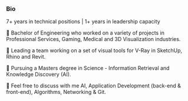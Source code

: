 ### Bio
7+ years in technical positions | 1+ years in leadership capacity

👷 Bachelor of Engineering who worked on a variety of projects in Professional Services, Gaming, Medical and 3D Visualization industries.

🔭 Leading a team working on a set of visual tools for V-Ray in SketchUp, Rhino and Revit.

🌱 Pursuing a Masters degree in Science - Information Retrieval and Knowledge Discovery (AI).

💬 Feel free to discuss with me AI, Application Development (back-end & front-end), Algorithms, Networking & Git.

<!--
**nbabanov/nbabanov** is a ✨ _special_ ✨ repository because its `README.md` (this file) appears on your GitHub profile.

Here are some ideas to get you started:

- 🔭 I’m currently working on ...
- 🌱 I’m currently learning ...
- 👯 I’m looking to collaborate on ...
- 🤔 I’m looking for help with ...
- 💬 Ask me about ...
- 📫 How to reach me: ...
- 😄 Pronouns: ...
- ⚡ Fun fact: ...
-->
